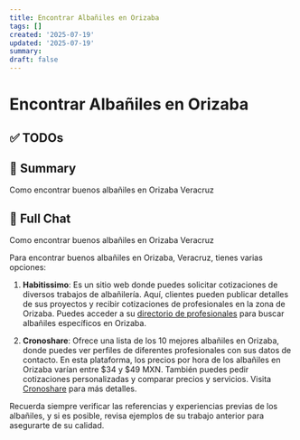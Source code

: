 ```yaml
---
title: Encontrar Albañiles en Orizaba
tags: []
created: '2025-07-19'
updated: '2025-07-19'
summary:
draft: false
---
```


# Encontrar Albañiles en Orizaba

## ✅ TODOs


## 📌 Summary
Como encontrar buenos albañiles en Orizaba Veracruz

## 🧠 Full Chat


Como encontrar buenos albañiles en Orizaba Veracruz 

Para encontrar buenos albañiles en Orizaba, Veracruz, tienes varias opciones:

1. **Habitissimo**: Es un sitio web donde puedes solicitar cotizaciones de diversos trabajos de albañilería. Aquí, clientes pueden publicar detalles de sus proyectos y recibir cotizaciones de profesionales en la zona de Orizaba. Puedes acceder a su [directorio de profesionales](https://empresas.habitissimo.com.mx/albaniles/veracruz/orizaba) para buscar albañiles específicos en Orizaba.

2. **Cronoshare**: Ofrece una lista de los 10 mejores albañiles en Orizaba, donde puedes ver perfiles de diferentes profesionales con sus datos de contacto. En esta plataforma, los precios por hora de los albañiles en Orizaba varían entre $34 y $49 MXN. También puedes pedir cotizaciones personalizadas y comparar precios y servicios. Visita [Cronoshare](https://www.cronoshare.com.mx) para más detalles.

Recuerda siempre verificar las referencias y experiencias previas de los albañiles, y si es posible, revisa ejemplos de su trabajo anterior para asegurarte de su calidad.